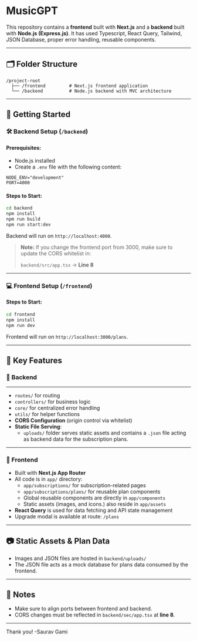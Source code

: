 # MusicGPT

This repository contains a **frontend** built with **Next.js** and a **backend** built with **Node.js (Express.js)**. It has used Typescript, React Query, Tailwind, JSON Database, proper error handling, reusable components.

---

## 🗂 Folder Structure

```
/project-root
  ├── /frontend         # Next.js frontend application
  └── /backend          # Node.js backend with MVC architecture
```

---

## 🚀 Getting Started

### 🛠 Backend Setup (`/backend`)

#### Prerequisites:

- Node.js installed
- Create a `.env` file with the following content:

```env
NODE_ENV="development"
PORT=4000
```

#### Steps to Start:

```bash
cd backend
npm install
npm run build
npm run start:dev
```

Backend will run on `http://localhost:4000`.

> **Note:** If you change the frontend port from 3000, make sure to update the CORS whitelist in:
>
> `backend/src/app.tsx` → **Line 8**

---

### 💻 Frontend Setup (`/frontend`)

#### Steps to Start:

```bash
cd frontend
npm install
npm run dev
```

Frontend will run on `http://localhost:3000/plans`.

---

## 📌 Key Features

### 🔐 Backend

---

- `routes/` for routing
- `controllers/` for business logic
- `core/` for centralized error handling
- `utils/` for helper functions
- **CORS Configuration** (origin control via whitelist)
- **Static File Serving**:
  - `uploads/` folder serves static assets and contains a `.json` file acting as backend data for the subscription plans.

---

### 🧩 Frontend

- Built with **Next.js App Router**
- All code is in `app/` directory:
  - `app/subscriptions/` for subscription-related pages
  - `app/subscriptions/plans/` for reusable plan components
  - Global reusable components are directly in `app/components`
  - Static assets (images, and icons.) also reside in `app/assets`
- **React Query** is used for data fetching and API state management
- Upgrade modal is available at route: `/plans`

---

## 📷 Static Assets & Plan Data

- Images and JSON files are hosted in `backend/uploads/`
- The JSON file acts as a mock database for plans data consumed by the frontend.

---

## 📝 Notes

- Make sure to align ports between frontend and backend.
- CORS changes must be reflected in `backend/sec/app.tsx` at **line 8**.

---

Thank you!
-Saurav Gami
